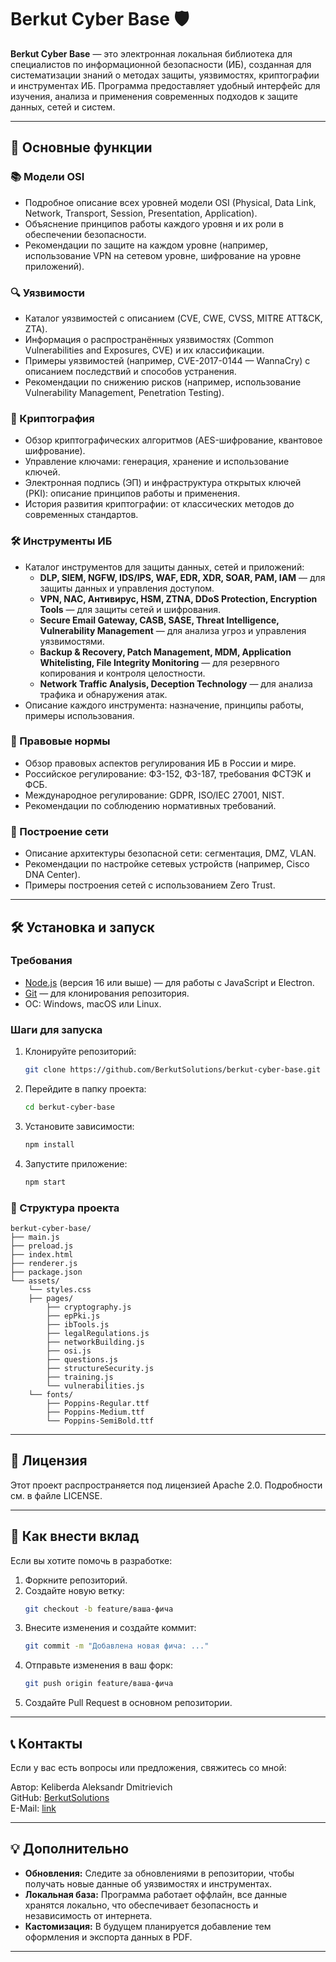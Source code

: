 # Berkut Cyber Base 🛡️

**Berkut Cyber Base** — это электронная локальная библиотека для специалистов по информационной безопасности (ИБ), созданная для систематизации знаний о методах защиты, уязвимостях, криптографии и инструментах ИБ. Программа предоставляет удобный интерфейс для изучения, анализа и применения современных подходов к защите данных, сетей и систем.

---

## 🚀 Основные функции

### 📚 Модели OSI
- Подробное описание всех уровней модели OSI (Physical, Data Link, Network, Transport, Session, Presentation, Application).
- Объяснение принципов работы каждого уровня и их роли в обеспечении безопасности.
- Рекомендации по защите на каждом уровне (например, использование VPN на сетевом уровне, шифрование на уровне приложений).

### 🔍 Уязвимости
- Каталог уязвимостей с описанием (CVE, CWE, CVSS, MITRE ATT&CK, ZTA).
- Информация о распространённых уязвимостях (Common Vulnerabilities and Exposures, CVE) и их классификации.
- Примеры уязвимостей (например, CVE-2017-0144 — WannaCry) с описанием последствий и способов устранения.
- Рекомендации по снижению рисков (например, использование Vulnerability Management, Penetration Testing).

### 🔐 Криптография
- Обзор криптографических алгоритмов (AES-шифрование, квантовое шифрование).
- Управление ключами: генерация, хранение и использование ключей.
- Электронная подпись (ЭП) и инфраструктура открытых ключей (PKI): описание принципов работы и применения.
- История развития криптографии: от классических методов до современных стандартов.

### 🛠 Инструменты ИБ
- Каталог инструментов для защиты данных, сетей и приложений:
  - **DLP, SIEM, NGFW, IDS/IPS, WAF, EDR, XDR, SOAR, PAM, IAM** — для защиты данных и управления доступом.
  - **VPN, NAC, Антивирус, HSM, ZTNA, DDoS Protection, Encryption Tools** — для защиты сетей и шифрования.
  - **Secure Email Gateway, CASB, SASE, Threat Intelligence, Vulnerability Management** — для анализа угроз и управления уязвимостями.
  - **Backup & Recovery, Patch Management, MDM, Application Whitelisting, File Integrity Monitoring** — для резервного копирования и контроля целостности.
  - **Network Traffic Analysis, Deception Technology** — для анализа трафика и обнаружения атак.
- Описание каждого инструмента: назначение, принципы работы, примеры использования.

### 📜 Правовые нормы
- Обзор правовых аспектов регулирования ИБ в России и мире.
- Российское регулирование: ФЗ-152, ФЗ-187, требования ФСТЭК и ФСБ.
- Международное регулирование: GDPR, ISO/IEC 27001, NIST.
- Рекомендации по соблюдению нормативных требований.

### 📖 Построение сети
- Описание архитектуры безопасной сети: сегментация, DMZ, VLAN.
- Рекомендации по настройке сетевых устройств (например, Cisco DNA Center).
- Примеры построения сетей с использованием Zero Trust.

---

## 🛠 Установка и запуск

### Требования
- [Node.js](https://nodejs.org/) (версия 16 или выше) — для работы с JavaScript и Electron.
- [Git](https://git-scm.com/) — для клонирования репозитория.
- ОС: Windows, macOS или Linux.

### Шаги для запуска
1. Клонируйте репозиторий:
   ```bash
   git clone https://github.com/BerkutSolutions/berkut-cyber-base.git
   ```

2. Перейдите в папку проекта:
   ```bash
   cd berkut-cyber-base
   ```

3. Установите зависимости:
   ```bash
   npm install
   ```

4. Запустите приложение:
   ```bash
   npm start
   ```

### 📂 Структура проекта
```plaintext
berkut-cyber-base/
├── main.js
├── preload.js
├── index.html
├── renderer.js
├── package.json
└── assets/
    └── styles.css
	├── pages/
		├── cryptography.js
		├── epPki.js
		├── ibTools.js
		├── legalRegulations.js
		├── networkBuilding.js
		├── osi.js
		├── questions.js
		├── structureSecurity.js
		├── training.js
		└──	vulnerabilities.js	
    └── fonts/
        ├── Poppins-Regular.ttf
        ├── Poppins-Medium.ttf
        └── Poppins-SemiBold.ttf
```

---

## 📄 Лицензия
Этот проект распространяется под лицензией Apache 2.0. Подробности см. в файле LICENSE.

---

## 🤝 Как внести вклад
Если вы хотите помочь в разработке:

1. Форкните репозиторий.
2. Создайте новую ветку:
   ```bash
   git checkout -b feature/ваша-фича
   ```
3. Внесите изменения и создайте коммит:
   ```bash
   git commit -m "Добавлена новая фича: ..."
   ```
4. Отправьте изменения в ваш форк:
   ```bash
   git push origin feature/ваша-фича
   ```
5. Создайте Pull Request в основном репозитории.

---

## 📞 Контакты
Если у вас есть вопросы или предложения, свяжитесь со мной:

Автор: Keliberda Aleksandr Dmitrievich  
GitHub: [BerkutSolutions](https://github.com/BerkutSolutions)  
E-Mail: [link](mailto:aleksandr@keliberda.ru)

---

## 💡 Дополнительно
- **Обновления:** Следите за обновлениями в репозитории, чтобы получать новые данные об уязвимостях и инструментах.
- **Локальная база:** Программа работает оффлайн, все данные хранятся локально, что обеспечивает безопасность и независимость от интернета.
- **Кастомизация:** В будущем планируется добавление тем оформления и экспорта данных в PDF.

---
